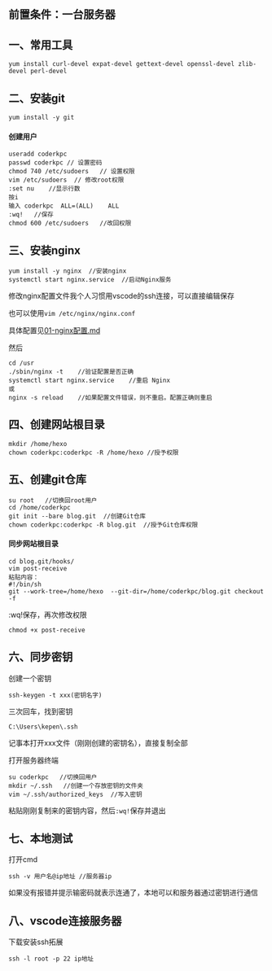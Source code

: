 ## 前置条件：一台服务器

## **一、常用工具**

```
yum install curl-devel expat-devel gettext-devel openssl-devel zlib-devel perl-devel
```

## **二、安装git**

```
yum install -y git
```

#### **创建用户**

```
useradd coderkpc
passwd coderkpc // 设置密码
chmod 740 /etc/sudoers   // 设置权限
vim /etc/sudoers  // 修改root权限
:set nu    //显示行数
按i
输入 coderkpc  ALL=(ALL)    ALL   
:wq!   //保存
chmod 600 /etc/sudoers   //改回权限
```

## **三、安装nginx**

```
yum install -y nginx  //安装nginx
systemctl start nginx.service  //启动Nginx服务
```

修改nginx配置文件我个人习惯用vscode的ssh连接，可以直接编辑保存

也可以使用`vim /etc/nginx/nginx.conf`

具体配置见[01-nginx配置.md](./01-nginx配置.md)

然后

```
cd /usr
./sbin/nginx -t    //验证配置是否正确
systemctl start nginx.service    //重启 Nginx
或
nginx -s reload    //如果配置文件错误，则不重启。配置正确则重启
```

## **四、创建网站根目录**

```
mkdir /home/hexo
chown coderkpc:coderkpc -R /home/hexo //授予权限
```

## **五、创建git仓库**

```
su root   //切换回root用户
cd /home/coderkpc   
git init --bare blog.git  //创建Git仓库
chown coderkpc:coderkpc -R blog.git  //授予Git仓库权限
```

#### **同步网站根目录**

```
cd blog.git/hooks/
vim post-receive
粘贴内容：
#!/bin/sh
git --work-tree=/home/hexo  --git-dir=/home/coderkpc/blog.git checkout -f
```

:wq!保存，再次修改权限

```
chmod +x post-receive
```

## **六、同步密钥**

创建一个密钥

```
ssh-keygen -t xxx(密钥名字)
```

三次回车，找到密钥

```
C:\Users\kepen\.ssh
```

记事本打开xxx文件（刚刚创建的密钥名），直接复制全部

打开服务器终端

```
su coderkpc   //切换回用户
mkdir ~/.ssh   //创建一个存放密钥的文件夹
vim ~/.ssh/authorized_keys  //写入密钥
```

粘贴刚刚复制来的密钥内容，然后`:wq!`保存并退出

## **七、本地测试**

打开cmd

```
ssh -v 用户名@ip地址 //服务器ip
```

如果没有报错并提示输密码就表示连通了，本地可以和服务器通过密钥进行通信

## **八、vscode连接服务器**

下载安装ssh拓展

```
ssh -l root -p 22 ip地址
```

